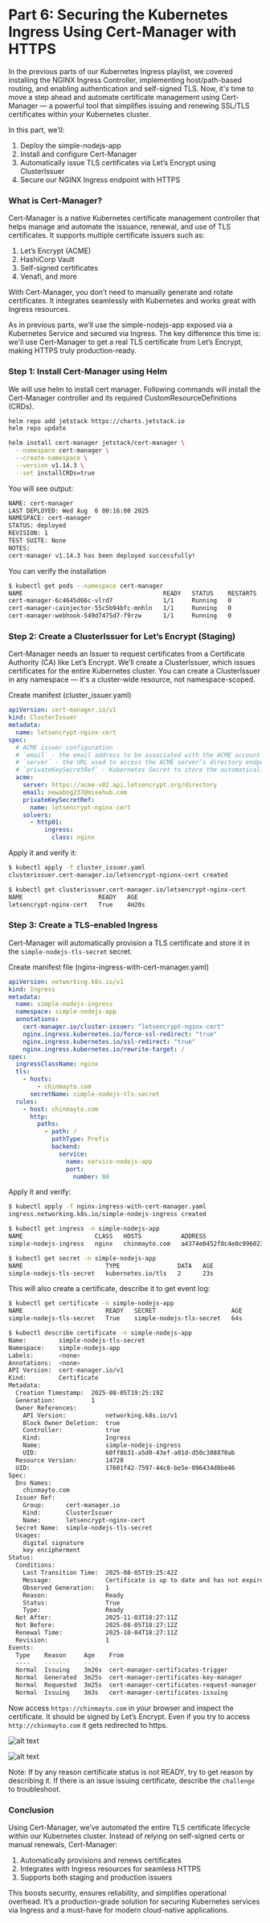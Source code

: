 # Part 6: Securing the Kubernetes Ingress Using Cert-Manager with HTTPS
In the previous parts of our Kubernetes Ingress playlist, we covered installing the NGINX Ingress Controller, implementing host/path-based routing, and enabling authentication and self-signed TLS. Now, it's time to move a step ahead and automate certificate management using Cert-Manager — a powerful tool that simplifies issuing and renewing SSL/TLS certificates within your Kubernetes cluster.

In this part, we’ll:

1. Deploy the simple-nodejs-app
2. Install and configure Cert-Manager
3. Automatically issue TLS certificates via Let’s Encrypt using ClusterIssuer
4. Secure our NGINX Ingress endpoint with HTTPS

### What is Cert-Manager?
Cert-Manager is a native Kubernetes certificate management controller that helps manage and automate the issuance, renewal, and use of TLS certificates. It supports multiple certificate issuers such as:
1. Let’s Encrypt (ACME)
2. HashiCorp Vault
3. Self-signed certificates
4. Venafi, and more

With Cert-Manager, you don’t need to manually generate and rotate certificates. It integrates seamlessly with Kubernetes and works great with Ingress resources.

As in previous parts, we’ll use the simple-nodejs-app exposed via a Kubernetes Service and secured via Ingress. The key difference this time is: we'll use Cert-Manager to get a real TLS certificate from Let’s Encrypt, making HTTPS truly production-ready.

###  Step 1: Install Cert-Manager using Helm

We will use helm to install cert manager. Following commands will install the Cert-Manager controller and its required CustomResourceDefinitions (CRDs).

```bash
helm repo add jetstack https://charts.jetstack.io
helm repo update

helm install cert-manager jetstack/cert-manager \
  --namespace cert-manager \
  --create-namespace \
  --version v1.14.3 \
  --set installCRDs=true
```
You will see output:

```bash
NAME: cert-manager
LAST DEPLOYED: Wed Aug  6 00:16:00 2025
NAMESPACE: cert-manager
STATUS: deployed
REVISION: 1
TEST SUITE: None
NOTES:
cert-manager v1.14.3 has been deployed successfully!
```
You can verify the installation
```bash
$ kubectl get pods --namespace cert-manager
NAME                                       READY   STATUS    RESTARTS   AGE
cert-manager-6c4645d66c-vlrd7              1/1     Running   0          4m23s
cert-manager-cainjector-55c5b94bfc-mnhln   1/1     Running   0          4m23s
cert-manager-webhook-549d7475d7-f9rzw      1/1     Running   0          4m23s
```

### Step 2: Create a ClusterIssuer for Let’s Encrypt (Staging)

Cert-Manager needs an Issuer to request certificates from a Certificate Authority (CA) like Let’s Encrypt. We’ll create a ClusterIssuer, which issues certificates for the entire Kubernetes cluster. You can create a ClusterIssuer in any namespace — it's a cluster-wide resource, not namespace-scoped.

Create manifest (cluster_issuer.yaml)
```yaml
apiVersion: cert-manager.io/v1
kind: ClusterIssuer
metadata:
  name: letsencrypt-nginx-cert
spec:
  # ACME issuer configuration
  # `email` - the email address to be associated with the ACME account (make sure it's a valid one)
  # `server` - the URL used to access the ACME server’s directory endpoint
  # `privateKeySecretRef` - Kubernetes Secret to store the automatically generated ACME account private key
  acme:
    server: https://acme-v02.api.letsencrypt.org/directory
    email: newabog237@misehub.com
    privateKeySecretRef:
      name: letsencrypt-nginx-cert
    solvers:
      - http01:
          ingress:
            class: nginx
```

Apply it and verify it:
```bash
$ kubectl apply -f cluster_issuer.yaml 
clusterissuer.cert-manager.io/letsencrypt-ngionx-cert created

$ kubectl get clusterissuer.cert-manager.io/letsencrypt-nginx-cert
NAME                     READY   AGE
letsencrypt-nginx-cert   True    4m20s
```

### Step 3: Create a TLS-enabled Ingress
Cert-Manager will automatically provision a TLS certificate and store it in the `simple-nodejs-tls-secret` secret.

Create manifest file (nginx-ingress-with-cert-manager.yaml)
```yaml
apiVersion: networking.k8s.io/v1
kind: Ingress
metadata:
  name: simple-nodejs-ingress
  namespace: simple-nodejs-app
  annotations:
    cert-manager.io/cluster-issuer: "letsencrypt-nginx-cert"
    nginx.ingress.kubernetes.io/force-ssl-redirect: "true"
    nginx.ingress.kubernetes.io/ssl-redirect: "true"
    nginx.ingress.kubernetes.io/rewrite-target: /
spec:
  ingressClassName: nginx
  tls:
    - hosts:
        - chinmayto.com
      secretName: simple-nodejs-tls-secret
  rules:
    - host: chinmayto.com
      http:
        paths:
          - path: /
            pathType: Prefix
            backend:
              service:
                name: service-nodejs-app
                port:
                  number: 80
```

Apply it and verify:
```bash
$ kubectl apply -f nginx-ingress-with-cert-manager.yaml 
ingress.networking.k8s.io/simple-nodejs-ingress created

$ kubectl get ingress -n simple-nodejs-app
NAME                    CLASS   HOSTS           ADDRESS                                                                         PORTS     AGE
simple-nodejs-ingress   nginx   chinmayto.com   a4374e0452f8c4e0c99602307d9cb013-4fe3550df37ae3d7.elb.us-east-1.amazonaws.com   80, 443   43s

$ kubectl get secret -n simple-nodejs-app
NAME                       TYPE                DATA   AGE
simple-nodejs-tls-secret   kubernetes.io/tls   2      23s
```

This will also create a certificate, describe it to get event log:
```bash
$ kubectl get certificate -n simple-nodejs-app
NAME                       READY   SECRET                     AGE
simple-nodejs-tls-secret   True    simple-nodejs-tls-secret   64s

$ kubectl describe certificate -n simple-nodejs-app
Name:         simple-nodejs-tls-secret
Namespace:    simple-nodejs-app
Labels:       <none>
Annotations:  <none>
API Version:  cert-manager.io/v1
Kind:         Certificate
Metadata:
  Creation Timestamp:  2025-08-05T19:25:19Z
  Generation:          1
  Owner References:
    API Version:           networking.k8s.io/v1
    Block Owner Deletion:  true
    Controller:            true
    Kind:                  Ingress
    Name:                  simple-nodejs-ingress
    UID:                   60ff8b31-a5d0-43ef-a01d-d50c308870ab
  Resource Version:        14728
  UID:                     17601f42-7597-44c8-be5e-096434d8be46
Spec:
  Dns Names:
    chinmayto.com
  Issuer Ref:
    Group:      cert-manager.io
    Kind:       ClusterIssuer
    Name:       letsencrypt-nginx-cert
  Secret Name:  simple-nodejs-tls-secret
  Usages:
    digital signature
    key encipherment
Status:
  Conditions:
    Last Transition Time:  2025-08-05T19:25:42Z
    Message:               Certificate is up to date and has not expired
    Observed Generation:   1
    Reason:                Ready
    Status:                True
    Type:                  Ready
  Not After:               2025-11-03T18:27:11Z
  Not Before:              2025-08-05T18:27:12Z
  Renewal Time:            2025-10-04T18:27:11Z
  Revision:                1
Events:
  Type    Reason     Age    From                                       Message
  ----    ------     ----   ----                                       -------
  Normal  Issuing    3m26s  cert-manager-certificates-trigger          Issuing certificate as Secret does not exist
  Normal  Generated  3m25s  cert-manager-certificates-key-manager      Stored new private key in temporary Secret resource "simple-nodejs-tls-secret-vcvkp"
  Normal  Requested  3m25s  cert-manager-certificates-request-manager  Created new CertificateRequest resource "simple-nodejs-tls-secret-1"
  Normal  Issuing    3m3s   cert-manager-certificates-issuing          The certificate has been successfully issued
```

Now access `https://chinmayto.com` in your browser and inspect the certificate. It should be signed by Let’s Encrypt. Even if you try to access `http://chinmayto.com` it gets redirected to https.

![alt text](/Part_06/images/secure-website.png)

![alt text](/Part_06/images/valid-cert.png)

Note: If by any reason certificate status is not READY, try to get reason by describing it. If there is an issue issuing certificate, describe the `challenge` to troubleshoot.

### Conclusion
Using Cert-Manager, we’ve automated the entire TLS certificate lifecycle within our Kubernetes cluster. Instead of relying on self-signed certs or manual renewals, Cert-Manager:

1. Automatically provisions and renews certificates
2. Integrates with Ingress resources for seamless HTTPS
3. Supports both staging and production issuers

This boosts security, ensures reliability, and simplifies operational overhead. It’s a production-grade solution for securing Kubernetes services via Ingress and a must-have for modern cloud-native applications.